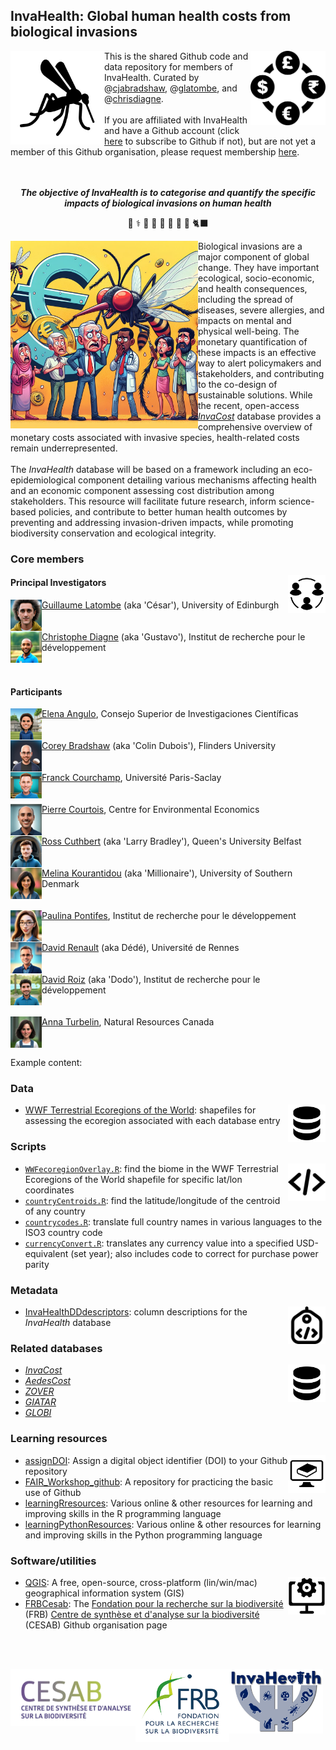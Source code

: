 ## InvaHealth: Global human health costs from biological invasions
<img src="https://github.com/InvaHealth/.github/blob/main/profile/www/mozzie.png" alt="" width="150" align="left" />
<img src="https://github.com/InvaHealth/.github/blob/main/profile/www/currency.webp" alt="" width="120" align="right" />

This is the shared Github code and data repository for members of InvaHealth. Curated by @<a href="https://github.com/cjabradshaw">cjabradshaw</a>, @<a href="https://github.com/GLatombe">glatombe</a>, and @<a href="https://github.com/chrisdiagne">chrisdiagne</a>.<br>
<br>
If you are affiliated with InvaHealth and have a Github account (click <a href="https://github.com/signup?ref_cta=Sign+up&ref_loc=header+logged+out&ref_page=%2F&source=header-home">here</a> to subscribe to Github if not), but are not yet a member of this Github organisation, please request membership <a href="mailto:glatombe@ed.ac.uk?subject=Please add me to the InvaHealth Github page&body=Hello Guillaume,%20%0D%0A%20%0D%0APlease add me to the Github organisation page using my account name: @[your Github account handle].%20%0D%0A%20%0D%0AThank you,">here</a>.<br>
<br>
<br>
<p align="center"><strong><em>The objective of InvaHealth is to categorise and quantify the specific impacts of biological invasions on human health</em></strong></p>
<p align="center">🦟 ⚕️ 🐜 🌿 🐀 🐍 🐇 🐛 🐈‍⬛ </p>
<img src="https://github.com/InvaHealth/.github/blob/main/profile/www/InvaHealth cartoon 1.png" alt="" width="300" align="left" />
Biological invasions are a major component of global change. They have important ecological, socio-economic, and health consequences, including the spread of diseases, severe allergies, and impacts on mental and physical well-being. The monetary quantification of these impacts is an effective way to alert policymakers and stakeholders, and contributing to the co-design of sustainable solutions. While the recent, open-access <em><a href="https://github.com/InvaCost/">InvaCost</a></em> database provides a comprehensive overview of monetary costs associated with invasive species, health-related costs remain underrepresented.<br>
<br>
The <em>InvaHealth</em> database will be based on a framework including an eco-epidemiological component detailing various mechanisms affecting health and an economic component assessing cost distribution among stakeholders. This resource will facilitate future research, inform science-based policies, and contribute to better human health outcomes by preventing and addressing invasion-driven impacts, while promoting biodiversity conservation and ecological integrity.

### Core members
<img src="https://github.com/InvaHealth/.github/blob/main/profile/www/collaborators.png" alt="" width="60" align="right" />

#### Principal Investigators
<a href="https://github.com/InvaHealth/.github/blob/main/profile/www/avatars/GL.png"><img src="https://github.com/InvaHealth/.github/blob/main/profile/www/avatars/GL.png" alt="" width="50" align="left" /></a>
<a href="https://www.research.ed.ac.uk/en/persons/guillaume-latombe">Guillaume Latombe</a> (aka 'César'), University of Edinburgh<br><br><br>
<a href="https://github.com/InvaHealth/.github/blob/main/profile/www/avatars/CD.png"><img src="https://github.com/InvaHealth/.github/blob/main/profile/www/avatars/CD.png" alt="" width="50" align="left" /></a>
<a href="https://scholar.google.com/citations?user=Nyeg3eIAAAAJ&hl=fr">Christophe Diagne</a> (aka 'Gustavo'), Institut de recherche pour le développement<br><br><br>

#### Participants
<a href="https://github.com/InvaHealth/.github/blob/main/profile/www/avatars/EA.png"><img src="https://github.com/InvaHealth/.github/blob/main/profile/www/avatars/EA.png" alt="" width="50" align="left" /></a>
<a href="https://scholar.google.com/citations?user=dH_qGsMAAAAJ&hl=es">Elena Angulo</a>, Consejo Superior de Investigaciones Científicas<br><br><br>
<a href="https://github.com/InvaHealth/.github/blob/main/profile/www/avatars/CB.png"><img src="https://github.com/InvaHealth/.github/blob/main/profile/www/avatars/CB.png" alt="" width="50" align="left" /></a>
<a href="https://globalecologyflinders.com/people/#CJAB">Corey Bradshaw</a> (aka 'Colin Dubois'), Flinders University<br><br><br>
<a href="https://github.com/InvaHealth/.github/blob/main/profile/www/avatars/FC.png"><img src="https://github.com/InvaHealth/.github/blob/main/profile/www/avatars/FC.png" alt="" width="50" align="left" /></a>
<a href="https://www.biodiversitydynamics.fr/franck-courchamp/">Franck Courchamp</a>, Université Paris-Saclay<br><br><br>
<a href="https://github.com/InvaHealth/.github/blob/main/profile/www/avatars/PC.png"><img src="https://github.com/InvaHealth/.github/blob/main/profile/www/avatars/PC.png" alt="" width="50" align="left" /></a>
<a href="https://www.cee-m.fr/fr/member/courtois-pierre-2/">Pierre Courtois</a>, Centre for Environmental Economics<br><br><br>
<a href="https://github.com/InvaHealth/.github/blob/main/profile/www/avatars/RC.png"><img src="https://github.com/InvaHealth/.github/blob/main/profile/www/avatars/RC.png" alt="" width="50" align="left" /></a>
<a href="https://pure.qub.ac.uk/en/persons/ross-cuthbert-2">Ross Cuthbert</a> (aka 'Larry Bradley'), Queen's University Belfast<br><br><br>
<a href="https://github.com/InvaHealth/.github/blob/main/profile/www/avatars/MK.png"><img src="https://github.com/InvaHealth/.github/blob/main/profile/www/avatars/MK.png" alt="" width="50" align="left" /></a>
<a href="https://portal.findresearcher.sdu.dk/en/persons/mkour">Melina Kourantidou</a> (aka 'Millionaire'), University of Southern Denmark<br><br><br>
<a href="https://github.com/InvaHealth/.github/blob/main/profile/www/avatars/PP.png"><img src="https://github.com/InvaHealth/.github/blob/main/profile/www/avatars/PP.png" alt="" width="50" align="left" /></a>
<a href="https://orcid.org/0000-0002-7334-8070">Paulina Pontifes</a>, Institut de recherche pour le développement<br><br><br>
<a href="https://github.com/InvaHealth/.github/blob/main/profile/www/avatars/DR.png"><img src="https://github.com/InvaHealth/.github/blob/main/profile/www/avatars/DR.png" alt="" width="50" align="left" /></a>
<a href="https://www.iufrance.fr/les-membres-de-liuf/membre/1660-david-renault.html">David Renault</a> (aka Dédé), Université de Rennes<br><br><br>
<a href="https://github.com/InvaHealth/.github/blob/main/profile/www/avatars/DRoiz.png"><img src="https://github.com/InvaHealth/.github/blob/main/profile/www/avatars/DRoiz.png" alt="" width="50" align="left" /></a>
<a href="https://scholar.google.it/citations?user=TYPnVQ0AAAAJ&hl=it">David Roiz</a> (aka 'Dodo'), Institut de recherche pour le développement<br><br><br>
<a href="https://github.com/InvaHealth/.github/blob/main/profile/www/avatars/AT.png"><img src="https://github.com/InvaHealth/.github/blob/main/profile/www/avatars/AT.png" alt="" width="50" align="left" /></a>
<a href="https://scholar.google.com/citations?user=59VAYs4AAAAJ&hl=en">Anna Turbelin</a>, Natural Resources Canada<br><br><br>

Example content:

### Data
<img src="https://github.com/InvaHealth/.github/blob/main/profile/www/databaseLogo.png" alt="" width="60" align="right" />

- <a href="https://github.com/InvaHealth/WWFbioregions">WWF Terrestrial Ecoregions of the World</a>: shapefiles for assessing the ecoregion associated with each database entry 

### Scripts
<img src="https://github.com/InvaHealth/.github/blob/main/profile/www/scriptsLogo.png" alt="" width="60" align="right" />

- <a href="https://github.com/InvaHealth/WWFbioregions"><code>WWFecoregionOverlay.R</code></a>: find the biome in the WWF Terrestrial Ecoregions of the World shapefile for specific lat/lon coordinates
- <a href="https://github.com/InvaHealth/countryCentroids"><code>countryCentroids.R</code></a>: find the latitude/longitude of the centroid of any country
- <a href="https://github.com/InvaHealth/countryCodes"><code>countrycodes.R</code></a>: translate full country names in various languages to the ISO3 country code
- <a href="https://github.com/InvaHealth/currConvert"><code>currencyConvert.R</code></a>: translates any currency value into a specified USD-equivalent (set year); also includes code to correct for purchase power parity


### Metadata
<img src="https://github.com/InvaHealth/.github/blob/main/profile/www/metadata.png" alt="" width="60" align="right" />

- <a href="https://github.com/InvaHealth/InvaHealthDDdescriptors">InvaHealthDDdescriptors</a>: column descriptions for the <em>InvaHealth</em> database

### Related databases
<img src="https://github.com/InvaHealth/.github/blob/main/profile/www/databaseLogo.png" alt="" width="60" align="right" />

- <em><a href="https://github.com/InvaCost/">InvaCost</a></em>
- <em><a href="https://www.sciencedirect.com/science/article/pii/S0048969724032017">AedesCost</a></em>
- <em><a href="https://academic.oup.com/nar/article/50/D1/D943/6389491">ZOVER</a></em>
- <em><a href="https://www.nature.com/articles/s41597-024-03824-w">GIATAR</a></em>
- <em><a href="https://www.globalbioticinteractions.org/">GLOBI</a></em>

### Learning resources
<img src="https://github.com/InvaHealth/.github/blob/main/profile/www/learningLogo.png" alt="" width="60" align="right" />

- <a href="https://github.com/CABAH/assignDOI">assignDOI</a>: Assign a digital object identifier (DOI) to your Github repository
- <a href="https://github.com/CABAH/FAIR_Workshop_github">FAIR_Workshop_github</a>: A repository for practicing the basic use of Github
- <a href="https://github.com/InvaCost/learningRresources-1">learningRresources</a>: Various online & other resources for learning and improving skills in the R programming language
- <a href="https://github.com/CABAH/learningPythonResources">learningPythonResources</a>: Various online & other resources for learning and improving skills in the Python programming language

### Software/utilities
<img src="https://github.com/InvaHealth/.github/blob/main/profile/www/softwareLogo.png" alt="" width="60" align="right" />

- <a href="https://github.com/CABAH/QGIS">QGIS</a>: A free, open-source, cross-platform (lin/win/mac) geographical information system (GIS)
- <a href="https://github.com/FRBCesab">FRBCesab</a>: The <a href="https://www.fondationbiodiversite.fr/">Fondation pour la recherche sur la biodiversité</a> (FRB) <a href="https://www.fondationbiodiversite.fr/en/about-the-foundation/le-cesab/">Centre de synthèse et d'analyse sur la biodiversité</a> (CESAB) Github organisation page

<br>
<br>
<p></p><a href="https://www.fondationbiodiversite.fr/en/about-the-foundation/le-cesab/"><img src="https://github.com/InvaHealth/.github/blob/main/profile/www/CESABlogo.png" alt="" width="200" align="left" /></a>
<a href="https://www.fondationbiodiversite.fr/"><img src="https://github.com/InvaHealth/.github/blob/main/profile/www/FRBlogo.png" alt="" width="150" align="left" /></a>
<a href="https://www.fondationbiodiversite.fr/en/the-frb-in-action/programs-and-projects/le-cesab/invahealth/"><img src="https://github.com/InvaHealth/.github/blob/main/profile/www/InvaHealth logo.jpg" alt="" width="150" align="left" /></a></p>

